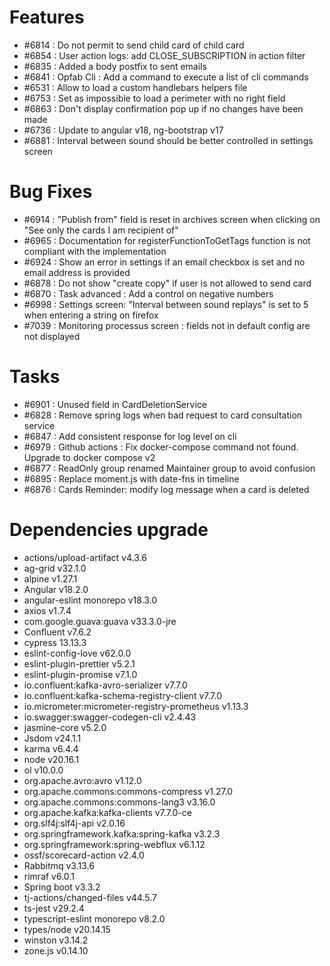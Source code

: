 
# Features

- #6814 : Do not permit to send child card of child card
- #6854 : User action logs: add CLOSE_SUBSCRIPTION in action filter
- #6835 : Added a body postfix to sent emails
- #6841 : Opfab Cli : Add a command to execute a list of cli commands
- #6531 : Allow to load a custom handlebars helpers file
- #6753 : Set as impossible to load a perimeter with no right field
- #6863 : Don't display confirmation pop up if no changes have been made
- #6736 : Update to angular v18, ng-bootstrap v17
- #6881 : Interval between sound should be better controlled in settings screen

# Bug Fixes

- #6914 : "Publish from" field is reset in archives screen when clicking on "See only the cards I am recipient of"
- #6965 : Documentation for registerFunctionToGetTags function is not compliant with the implementation
- #6924 : Show an error in settings if an email checkbox is set and no email address is provided
- #6878 : Do not show "create copy" if user is not allowed to send card
- #6870 : Task advanced : Add a control on negative numbers
- #6998 : Settings screen: "Interval between sound replays" is set to 5 when entering a string on firefox
- #7039 : Monitoring processus screen : fields not in default config are not displayed

# Tasks

- #6901 : Unused field in CardDeletionService
- #6828 : Remove spring logs when bad request to card consultation service
- #6847 : Add consistent response for log level on cli
- #6979 : Github actions : Fix docker-compose command not found. Upgrade to docker compose v2
- #6877 : ReadOnly group renamed Maintainer group to avoid confusion
- #6895 : Replace moment.js with date-fns in timeline
- #6876 : Cards Reminder: modify log message when a card is deleted

# Dependencies upgrade

- actions/upload-artifact v4.3.6
- ag-grid v32.1.0
- alpine v1.27.1
- Angular v18.2.0
- angular-eslint monorepo v18.3.0
- axios v1.7.4
- com.google.guava:guava v33.3.0-jre
- Confluent v7.6.2
- cypress 13.13.3
- eslint-config-love v62.0.0
- eslint-plugin-prettier v5.2.1
- eslint-plugin-promise v7.1.0
- io.confluent:kafka-avro-serializer v7.7.0
- io.confluent:kafka-schema-registry-client v7.7.0
- io.micrometer:micrometer-registry-prometheus v1.13.3
- io.swagger:swagger-codegen-cli v2.4.43
- jasmine-core v5.2.0
- Jsdom  v24.1.1
- karma v6.4.4
- node v20.16.1
- ol v10.0.0
- org.apache.avro:avro v1.12.0
- org.apache.commons:commons-compress v1.27.0
- org.apache.commons:commons-lang3 v3.16.0
- org.apache.kafka:kafka-clients v7.7.0-ce
- org.slf4j:slf4j-api v2.0.16
- org.springframework.kafka:spring-kafka v3.2.3
- org.springframework:spring-webflux v6.1.12
- ossf/scorecard-action v2.4.0
- Rabbitmq v3.13.6
- rimraf v6.0.1
- Spring boot v3.3.2
- tj-actions/changed-files v44.5.7
- ts-jest v29.2.4
- typescript-eslint monorepo v8.2.0
- types/node v20.14.15
- winston v3.14.2
- zone.js v0.14.10

